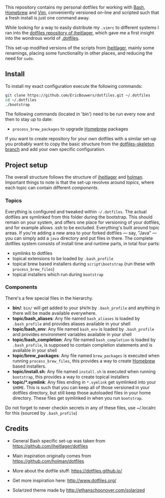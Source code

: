 This repository contains my personal dotfiles for working with [Bash](http://en.wikipedia.org/wiki/Bash_(Unix_shell)), [Homebrew](http://brew.sh/) and [Vim](http://www.vim.org/), conveniently versioned on-line and scripted such that a fresh install is just one command away. 

While looking for a way to easily distribute my `.vimrc` to different systems I ran into the 
[dotfiles repository of iheitlager](https://github.com/iheitlager/dotfiles), 
which gave me a first insight into the wondrous world of [.dotfiles](https://dotfiles.github.io/).

This set-up modified versions of the scripts from [iheitlager](https://github.com/iheitlager/dotfiles), mainly some renamings,
placing some functionality in other places, and reducing the need for `sudo`.

## Install

To install my exact configuration execute the following commands:

```sh
git clone https://github.com/EricBouwers/dotfiles.git ~/.dotfiles
cd ~/.dotfiles
./bootstrap
```

The following commands (located in 'bin') need to be run every now and then to stay up to date:
* `process_brew_packages` to upgrade [Homebrew](http://brew.sh/) packages

If you want to create repository for your own dotfiles with a similar set-up you probably want to copy the basic structure from 
the [dotfiles-skeleton branch][1] and add your own specific configuration.

## Project setup

The overall structure follows the structure of [iheitlager](https://github.com/iheitlager/dotfiles) and [holman](https://github.com/holman/dotfiles). 
Important things to note is that the set-up revolves around *topics*, where each topic can contain different *components*.

### Topics

Everything is configured and tweaked within `~/.dotfiles`. The actual dotfiles are symlinked from this folder during the bootstrap.
This should remain on your system, and offers one place for versioning of your dotfiles, and for example allows .ssh to be excluded.
Everything's built around topic areas. If you're adding a new area to your
forked dotfiles — say, "Java" — you can simply add a `java` directory and put files in there. 
The complete dotfiles system consists of install time and runtime parts, in total four parts:
- symlinks to dotfiles
- topical extensions to be loaded by `.bash_profile`
- topical brew based installers during `script\bootstrap` (run these with `process_brew_files`)
- topical installers which run during `bootstrap`

### Components

There's a few special files in the hierarchy.

- **bin/**: `bin/` will get added to your `$PATH` by `.bash_profile` and anything in there will be made available everywhere.
- **topic/bash_aliases**: Any file named `bash_aliases` is loaded by `.bash_profile` and provides aliases available in your shell
- **topic/bash_env**: Any file named `bash_env` is loaded by `.bash_profile` and provides environment variables available in your shell
- **topic/bash_completion**: Any file named `bash_completion` is loaded by `.bash_profile`, is supposed to contain completion statements and is available in your shell
- **topic/brew_packages**: Any file named `brew_packages` is executed when running `process_brew_files`, this provides a way to create [Homebrew](http://brew.sh/) based installers. 
- **topic/install.sh**: Any file named `install.sh` is executed when running `bootstrap`, this provides a way to create topical installers
- **topic/\*.symlink**: Any files ending in `*.symlink` get symlinked into
  your `$HOME`. This is such that you can keep all of those versioned in your dotfiles directory, 
  but still keep those autoloaded files in your home directory. These files get
  symlinked in when you run `bootstrap`.

Do not forget to never checkin secrets in any of these files, use ~/.localrc for this (sourced by `.bash_profile`)

## Credits
- General Bash specific set-up was taken from https://github.com/iheitlager/dotfiles
- Main inspiration originally comes from https://github.com/holman/dotfiles
- More about the dotfile stuff: https://dotfiles.github.io/
- Get more inspiration here: http://www.dotfiles.org/

- Solarized theme made by http://ethanschoonover.com/solarized

[1]: https://github.com/EricBouwers/dotfiles/tree/dotfiles-skeleton 
